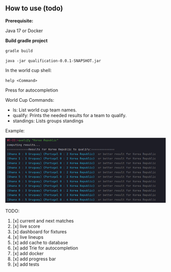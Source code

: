## How to use  (todo)

**Prerequisite:**

Java 17 or Docker

**Build gradle project**

`gradle build`

`java -jar qualification-0.0.1-SNAPSHOT.jar`

In the world cup shell:

`help <Command>`

Press <TAB> for autocompletion 

World Cup Commands:

* ls: List world cup team names.
* qualify: Prints the needed results for a team to qualify.
* standings: Lists groups standings

Example:

![alt text](qualifyKoreaPNG.PNG)

TODO:
1. [x] current and next matches
2. [x] live score
3. [x] dashboard for fixtures
4. [x] live lineups 
5. [x] add cache to database
6. [x] add Trie for autocompletion
7. [x] add docker
8. [x] add progress bar
9. [x] add tests